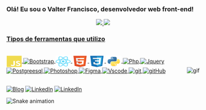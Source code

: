 ### Olá! Eu sou o Valter Francisco, desenvolvedor web front-end!
<div align="center">
<a href="https://github.com/valter-francisco-jr">
<img height="160em" src="https://github-readme-stats.vercel.app/api?username=valter-francisco-jr&show_icons=true&theme=merko">
<img height="160em" src="https://github-readme-stats.vercel.app/api/top-langs/?username=Valter-Francisco-jr&layout=compact&langs_count=7&theme=merko"/>
</div>
  
### Tipos de ferramentas que utilizo

<div style="display: inline_block"><br>
  <img align="center" alt="Js" height="30" width="40" src="https://raw.githubusercontent.com/devicons/devicon/master/icons/javascript/javascript-plain.svg">
  <img align="center" alt="Bootstrap" height="30" width="40" src="https://cdn.jsdelivr.net/gh/devicons/devicon/icons/bootstrap/bootstrap-plain.svg">
  <img align="center" alt="React" height="30" width="40" src="https://raw.githubusercontent.com/devicons/devicon/master/icons/react/react-original.svg">
  <img align="center" alt="HTML5" height="30" width="40" src="https://raw.githubusercontent.com/devicons/devicon/master/icons/html5/html5-original.svg">
  <img align="center" alt="CSS" height="30" width="40" src="https://raw.githubusercontent.com/devicons/devicon/master/icons/css3/css3-original.svg">
  <img align="center" alt="Python" height="30" width="40" src="https://raw.githubusercontent.com/devicons/devicon/master/icons/python/python-original.svg">
  <img align="center" alt="Php"  height="30" width="40" src="https://cdn.jsdelivr.net/gh/devicons/devicon/icons/php/php-plain.svg">
  <img align="center" alt="Jquery" height="30" width="40" src="https://cdn.jsdelivr.net/gh/devicons/devicon/icons/jquery/jquery-original-wordmark.svg">
  <img align="center" alt="Postgreesql" height="30" width="40" src="https://cdn.jsdelivr.net/gh/devicons/devicon/icons/postgresql/postgresql-original-wordmark.svg"/>
  <img align="center" alt="Photoshop" height="30" width="40" src="https://cdn.jsdelivr.net/gh/devicons/devicon/icons/photoshop/photoshop-plain.svg" />
  <img align="center" alt="Figma" height="30" width="40" src="https://cdn.jsdelivr.net/gh/devicons/devicon/icons/figma/figma-original.svg" />
  <img align="center" alt="Vscode" height="30" width="40"  src="https://cdn.jsdelivr.net/gh/devicons/devicon/icons/visualstudio/visualstudio-plain.svg">
  <img align="center" alt="git" height="30" width="40" src="https://cdn.jsdelivr.net/gh/devicons/devicon/icons/git/git-original.svg">
  <img align="center" alt="gitHub"  height="30" width="40" src="https://cdn.jsdelivr.net/gh/devicons/devicon/icons/github/github-original.svg">
  <img align="right" alt="gif" height="100" src="https://imgur.com/Xpqm0I4.gif">
</div>
<br>
  
[![Blog](https://img.shields.io/website?label=MeuPortifolio.com&style=for-the-badge&url=https://meu-portfolio-valter-francisco.netlify.app/)](https://meu-portfolio-valter-francisco.netlify.app)
[![LinkedIn](https://img.shields.io/badge/LinkedIn-0077B5?style=for-the-badge&logo=linkedin&logoColor=white)](https://www.linkedin.com/in/valter-francisco2208/)
[![LinkedIn](https://img.shields.io/badge/Instagram-E4405F?style=for-the-badge&logo=instagram&logoColor=white)](https://www.instagram.com/valterr.jr/)
  
![Snake animation](https://github.com/Valter-Francisco-jr/Valter-Francisco-jr/blob/output/github-contribution-grid-snake.svg)

